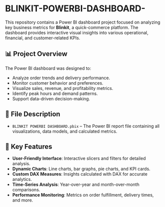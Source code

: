 # BLINKIT-POWERBI-DASHBOARD-


This repository contains a Power BI dashboard project focused on analyzing key business metrics for **Blinkit**, a quick-commerce platform. The dashboard provides interactive visual insights into various operational, financial, and customer-related KPIs.

## 📊 Project Overview

The Power BI dashboard was designed to:

- Analyze order trends and delivery performance.
- Monitor customer behavior and preferences.
- Visualize sales, revenue, and profitability metrics.
- Identify peak hours and demand patterns.
- Support data-driven decision-making.

## 🧾 File Description

- `BLINKIT POWERBI DASHBOARD.pbix` – The Power BI report file containing all visualizations, data models, and calculated metrics.

## 📌 Key Features

- **User-Friendly Interface**: Interactive slicers and filters for detailed analysis.
- **Dynamic Charts**: Line charts, bar graphs, pie charts, and KPI cards.
- **Custom DAX Measures**: Insights calculated with DAX for accurate analytics.
- **Time-Series Analysis**: Year-over-year and month-over-month comparisons.
- **Performance Monitoring**: Metrics on order fulfillment, delivery times, and more.




